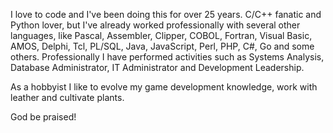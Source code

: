 I love to code and I've been doing this for over 25 years. C/C++ fanatic and Python lover, but I've already worked professionally with several other languages, like Pascal, Assembler, Clipper, COBOL, Fortran, Visual Basic, AMOS, Delphi, Tcl, PL/SQL, Java, JavaScript, Perl, PHP, C#, Go and some others. Professionally I have performed activities such as Systems Analysis, Database Administrator, IT Administrator and Development Leadership.

As a hobbyist I like to evolve my game development knowledge, work with leather and cultivate plants.

God be praised!
